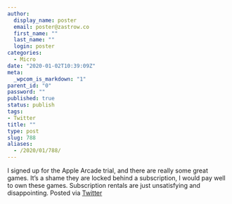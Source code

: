 ```yaml
---
author:
  display_name: poster
  email: poster@zastrow.co
  first_name: ""
  last_name: ""
  login: poster
categories:
  - Micro
date: "2020-01-02T10:39:09Z"
meta:
  _wpcom_is_markdown: "1"
parent_id: "0"
password: ""
published: true
status: publish
tags:
- Twitter
title: ""
type: post
slug: 788
aliases:
  - /2020/01/788/
---
```

<p>I signed up for the Apple Arcade trial, and there are really some great games. It’s a shame they are locked behind a subscription, I would pay well to own these games. Subscription rentals are just unsatisfying and disappointing. Posted via <a href="http://twitter.com/zastrow/status/1212760226153353216">Twitter</a></p>
